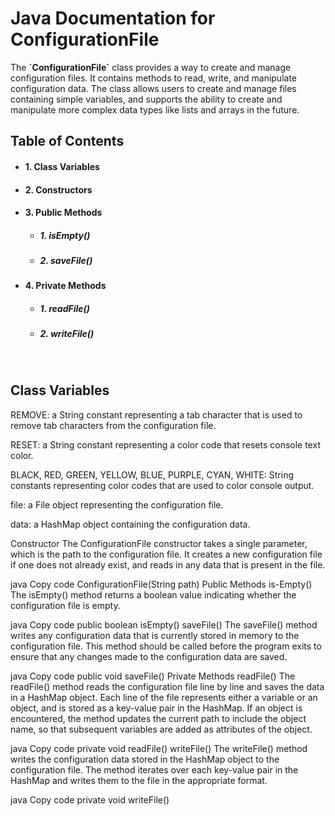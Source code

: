 <h1>Java Documentation for<br> ConfigurationFile</h1>
The <b>`ConfigurationFile`</b> class provides a way to create and manage configuration files. It contains methods to read, write, and manipulate configuration data. The class allows users to create and manage files containing simple variables, and supports the ability to create and manipulate more complex data types like lists and arrays in the future.
<br>
<h2>Table of Contents</h2>
<ul>
  <li><h4>1. Class Variables</h4></li>
  <li><h4>2. Constructors</h4></li>
  <li><h4>3. Public Methods</h4></li>
  <ul>
    <li><h5>1. isEmpty()</h5></li>
    <li><h5>2. saveFile()</h5></li>
  </ul>
  <li><h4>4. Private Methods</h4></li>
  <ul>
    <li><h5>1. readFile()</h5></li>
    <li><h5>2. writeFile()</h5></li>
  </ul>
</ul>
<br>

<h2>Class Variables</h2>
REMOVE: a String constant representing a tab character that is used to remove tab characters from the configuration file.

RESET: a String constant representing a color code that resets console text color.

BLACK, RED, GREEN, YELLOW, BLUE, PURPLE, CYAN, WHITE: String constants representing color codes that are used to color console output.

file: a File object representing the configuration file.

data: a HashMap object containing the configuration data.

Constructor
The ConfigurationFile constructor takes a single parameter, which is the path to the configuration file. It creates a new configuration file if one does not already exist, and reads in any data that is present in the file.

java
Copy code
ConfigurationFile(String path)
Public Methods
is-Empty()
The isEmpty() method returns a boolean value indicating whether the configuration file is empty.

java
Copy code
public boolean isEmpty()
saveFile()
The saveFile() method writes any configuration data that is currently stored in memory to the configuration file. This method should be called before the program exits to ensure that any changes made to the configuration data are saved.

java
Copy code
public void saveFile()
Private Methods
readFile()
The readFile() method reads the configuration file line by line and saves the data in a HashMap object. Each line of the file represents either a variable or an object, and is stored as a key-value pair in the HashMap. If an object is encountered, the method updates the current path to include the object name, so that subsequent variables are added as attributes of the object.

java
Copy code
private void readFile()
writeFile()
The writeFile() method writes the configuration data stored in the HashMap object to the configuration file. The method iterates over each key-value pair in the HashMap and writes them to the file in the appropriate format.

java
Copy code
private void writeFile()
